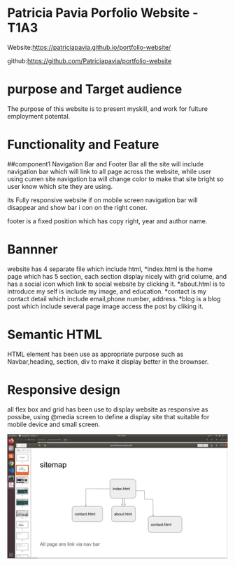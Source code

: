
# Patricia Pavia Porfolio Website -T1A3

Website:https://patriciapavia.github.io/portfolio-website/

github:https://github.com/Patriciapavia/portfolio-website

# purpose and Target audience

The purpose of this website is to present myskill, and work for fulture employment potental.

# Functionality and Feature

##component1 Navigation Bar and Footer Bar
all the site will include navigation bar which will link to all page across the website, while user using curren site navigation ba will change color to make that site bright so user know which site they are using.

its Fully responsive website if on mobile screen navigation bar will disappear and show bar i con on the right coner.

footer is a fixed position which has copy right, year and author name.

# Bannner

website has 4 separate file which include html, *index.html is the home page which has 5 section, each section display nicely with grid colume, and has a social icon which link to social website by clicking it.
*about.html is to introduce my self is include my image, and education.
*contact is my contact detail which include email,phone number, address.
*blog is a blog post which include several page image access the post by cliking it.

# Semantic HTML
HTML element has been use as appropriate purpose such as Navbar,heading, section, div to make it display better in the brownser.

# Responsive design

all flex box and grid has been use to display website as responsive as possibe, using @media screen to define a display site that suitable for mobile device and small screen.

![sitemap](docs/sitemap.png)
